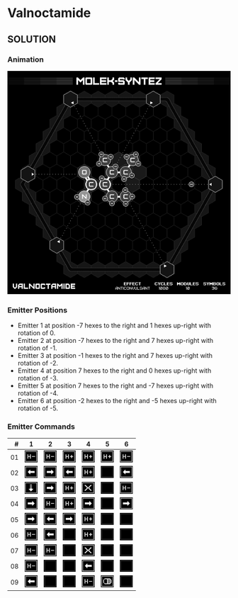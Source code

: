 # Valnoctamide

## SOLUTION

### Animation

![Solution](./../gifs/18/SOLUTION.gif)

### Emitter Positions

- Emitter 1 at position -7 hexes to the right and 1 hexes up-right with rotation of 0.
- Emitter 2 at position -7 hexes to the right and 7 hexes up-right with rotation of -1.
- Emitter 3 at position -1 hexes to the right and 7 hexes up-right with rotation of -2.
- Emitter 4 at position 7 hexes to the right and 0 hexes up-right with rotation of -3.
- Emitter 5 at position 7 hexes to the right and -7 hexes up-right with rotation of -4.
- Emitter 6 at position -2 hexes to the right and -5 hexes up-right with rotation of -5.

### Emitter Commands

|  # | 1                                                                 | 2                                                                 | 3                                                                 | 4                                                                 | 5                                                     | 6                                                                 |
|---:|:-----------------------------------------------------------------:|:-----------------------------------------------------------------:|:-----------------------------------------------------------------:|:-----------------------------------------------------------------:|:-----------------------------------------------------:|:-----------------------------------------------------------------:|
| 01 | ![REMOVE_H_ATOM](./../instructions/REMOVE_H_ATOM.png)             | ![REMOVE_H_ATOM](./../instructions/REMOVE_H_ATOM.png)             | ![ADD_H_ATOM](./../instructions/ADD_H_ATOM.png)                   | ![ADD_H_ATOM](./../instructions/ADD_H_ATOM.png)                   | ![ADD_H_ATOM](./../instructions/ADD_H_ATOM.png)       | ![REMOVE_H_ATOM](./../instructions/REMOVE_H_ATOM.png)             |
| 02 | ![SLIDE_EMITTER_LEFT](./../instructions/SLIDE_EMITTER_LEFT.png)   | ![SLIDE_EMITTER_RIGHT](./../instructions/SLIDE_EMITTER_RIGHT.png) | ![SLIDE_EMITTER_LEFT](./../instructions/SLIDE_EMITTER_LEFT.png)   | ![ADD_H_ATOM](./../instructions/ADD_H_ATOM.png)                   | ![NONE](./../instructions/NONE.png)                   | ![SLIDE_EMITTER_LEFT](./../instructions/SLIDE_EMITTER_LEFT.png)   |
| 03 | ![PULL_TARGET](./../instructions/PULL_TARGET.png)                 | ![SLIDE_EMITTER_RIGHT](./../instructions/SLIDE_EMITTER_RIGHT.png) | ![ADD_H_ATOM](./../instructions/ADD_H_ATOM.png)                   | ![TRASH_TARGET](./../instructions/TRASH_TARGET.png)               | ![NONE](./../instructions/NONE.png)                   | ![REMOVE_H_ATOM](./../instructions/REMOVE_H_ATOM.png)             |
| 04 | ![SLIDE_EMITTER_RIGHT](./../instructions/SLIDE_EMITTER_RIGHT.png) | ![REMOVE_H_ATOM](./../instructions/REMOVE_H_ATOM.png)             | ![ADD_H_ATOM](./../instructions/ADD_H_ATOM.png)                   | ![SLIDE_EMITTER_RIGHT](./../instructions/SLIDE_EMITTER_RIGHT.png) | ![NONE](./../instructions/NONE.png)                   | ![SLIDE_EMITTER_RIGHT](./../instructions/SLIDE_EMITTER_RIGHT.png) |
| 05 | ![SLIDE_EMITTER_RIGHT](./../instructions/SLIDE_EMITTER_RIGHT.png) | ![SLIDE_EMITTER_LEFT](./../instructions/SLIDE_EMITTER_LEFT.png)   | ![SLIDE_EMITTER_RIGHT](./../instructions/SLIDE_EMITTER_RIGHT.png) | ![ADD_H_ATOM](./../instructions/ADD_H_ATOM.png)                   | ![NONE](./../instructions/NONE.png)                   | ![NONE](./../instructions/NONE.png)                               |
| 06 | ![REMOVE_H_ATOM](./../instructions/REMOVE_H_ATOM.png)             | ![SLIDE_EMITTER_LEFT](./../instructions/SLIDE_EMITTER_LEFT.png)   | ![NONE](./../instructions/NONE.png)                               | ![ADD_H_ATOM](./../instructions/ADD_H_ATOM.png)                   | ![NONE](./../instructions/NONE.png)                   | ![NONE](./../instructions/NONE.png)                               |
| 07 | ![REMOVE_H_ATOM](./../instructions/REMOVE_H_ATOM.png)             | ![REMOVE_H_ATOM](./../instructions/REMOVE_H_ATOM.png)             | ![NONE](./../instructions/NONE.png)                               | ![TRASH_TARGET](./../instructions/TRASH_TARGET.png)               | ![NONE](./../instructions/NONE.png)                   | ![NONE](./../instructions/NONE.png)                               |
| 08 | ![REMOVE_H_ATOM](./../instructions/REMOVE_H_ATOM.png)             | ![NONE](./../instructions/NONE.png)                               | ![NONE](./../instructions/NONE.png)                               | ![SLIDE_EMITTER_LEFT](./../instructions/SLIDE_EMITTER_LEFT.png)   | ![NONE](./../instructions/NONE.png)                   | ![NONE](./../instructions/NONE.png)                               |
| 09 | ![SLIDE_EMITTER_LEFT](./../instructions/SLIDE_EMITTER_LEFT.png)   | ![NONE](./../instructions/NONE.png)                               | ![NONE](./../instructions/NONE.png)                               | ![REMOVE_H_ATOM](./../instructions/REMOVE_H_ATOM.png)             | ![OUTPUT_TARGET](./../instructions/OUTPUT_TARGET.png) | ![NONE](./../instructions/NONE.png)                               |


